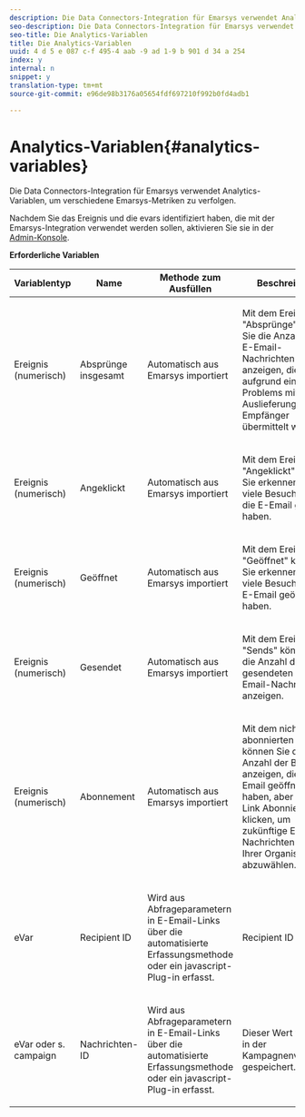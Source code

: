 ```yaml
---
description: Die Data Connectors-Integration für Emarsys verwendet Analytics-Variablen, um verschiedene Emarsys-Metriken zu verfolgen.
seo-description: Die Data Connectors-Integration für Emarsys verwendet Analytics-Variablen, um verschiedene Emarsys-Metriken zu verfolgen.
seo-title: Die Analytics-Variablen
title: Die Analytics-Variablen
uuid: 4 d 5 e 087 c-f 495-4 aab -9 ad 1-9 b 901 d 34 a 254
index: y
internal: n
snippet: y
translation-type: tm+mt
source-git-commit: e96de98b3176a05654fdf697210f992b0fd4adb1

---
```



# Analytics-Variablen{#analytics-variables}

Die Data Connectors-Integration für Emarsys verwendet Analytics-Variablen, um verschiedene Emarsys-Metriken zu verfolgen.

Nachdem Sie das Ereignis und die evars identifiziert haben, die mit der Emarsys-Integration verwendet werden sollen, aktivieren Sie sie in der [Admin-Konsole](https://microsite.omniture.com/t2/help/en_US/reference/index.html?f=conversion_var_admin).

**Erforderliche Variablen**

<table id="table_5B8F3A1EB55D4BB48F669FB84C857256"> 
 <thead> 
  <tr> 
   <th colname="col1" class="entry"> Variablentyp </th> 
   <th colname="col2" class="entry"> Name </th> 
   <th colname="col3" class="entry"> Methode zum Ausfüllen </th> 
   <th colname="col4" class="entry"> Beschreibung </th> 
  </tr>
 </thead>
 <tbody> 
  <tr> 
   <td colname="col1"> Ereignis (numerisch) </td> 
   <td colname="col2"> Absprünge insgesamt </td> 
   <td colname="col3"> <p>Automatisch aus Emarsys importiert </p> </td> 
   <td colname="col4"> <p>Mit dem Ereignis "Absprünge" können Sie die Anzahl der E-Email-Nachrichten anzeigen, die aufgrund eines Problems mit der Auslieferung nicht an Empfänger übermittelt wurden. </p> </td> 
  </tr> 
  <tr> 
   <td colname="col1"> Ereignis (numerisch) </td> 
   <td colname="col2"> Angeklickt </td> 
   <td colname="col3"> <p>Automatisch aus Emarsys importiert </p> </td> 
   <td colname="col4"> <p>Mit dem Ereignis "Angeklickt" können Sie erkennen, wie viele Besucher auf die E-Email geklickt haben. </p> </td> 
  </tr> 
  <tr> 
   <td colname="col1"> Ereignis (numerisch) </td> 
   <td colname="col2"> Geöffnet </td> 
   <td colname="col3"> <p>Automatisch aus Emarsys importiert </p> </td> 
   <td colname="col4"> <p>Mit dem Ereignis "Geöffnet" können Sie erkennen, wie viele Besucher die E-Email geöffnet haben. </p> </td> 
  </tr> 
  <tr> 
   <td colname="col1"> Ereignis (numerisch) </td> 
   <td colname="col2"> Gesendet </td> 
   <td colname="col3"> <p>Automatisch aus Emarsys importiert </p> </td> 
   <td colname="col4"> <p>Mit dem Ereignis "Sends" können Sie die Anzahl der gesendeten E-Email-Nachrichten anzeigen. </p> </td> 
  </tr> 
  <tr> 
   <td colname="col1"> Ereignis (numerisch) </td> 
   <td colname="col2"> Abonnement </td> 
   <td colname="col3"> <p>Automatisch aus Emarsys importiert </p> </td> 
   <td colname="col4"> <p>Mit dem nicht abonnierten Ereignis können Sie die Anzahl der Besucher anzeigen, die die E-Email geöffnet haben, aber auf den Link Abonnieren klicken, um zukünftige E-Email-Nachrichten aus Ihrer Organisation abzuwählen. </p> </td> 
  </tr> 
  <tr> 
   <td colname="col1"> eVar </td> 
   <td colname="col2"> Recipient ID </td> 
   <td colname="col3"> <p>Wird aus Abfrageparametern in E-Email-Links über die automatisierte Erfassungsmethode oder ein javascript-Plug-in erfasst. </p> </td> 
   <td colname="col4"> Recipient ID </td> 
  </tr> 
  <tr> 
   <td colname="col1"> eVar oder s. campaign </td> 
   <td colname="col2"> Nachrichten-ID </td> 
   <td colname="col3"> <p>Wird aus Abfrageparametern in E-Email-Links über die automatisierte Erfassungsmethode oder ein javascript-Plug-in erfasst. </p> </td> 
   <td colname="col4"> Dieser Wert wird oft in der Kampagnenvariablen gespeichert. </td> 
  </tr> 
 </tbody> 
</table>

